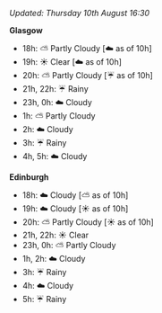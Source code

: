 *Updated: Thursday 10th August 16:30*

**Glasgow**

* 18h: :partly_sunny: Partly Cloudy [:cloud: as of 10h]
* 19h: :sunny: Clear [:cloud: as of 10h]
* 20h: :partly_sunny: Partly Cloudy [:umbrella: as of 10h]
* 21h, 22h: :umbrella: Rainy
* 23h, 0h: :cloud: Cloudy
* 1h: :partly_sunny: Partly Cloudy
* 2h: :cloud: Cloudy
* 3h: :umbrella: Rainy
* 4h, 5h: :cloud: Cloudy

**Edinburgh**

* 18h: :cloud: Cloudy [:partly_sunny: as of 10h]
* 19h: :cloud: Cloudy [:sunny: as of 10h]
* 20h: :partly_sunny: Partly Cloudy [:sunny: as of 10h]
* 21h, 22h: :sunny: Clear
* 23h, 0h: :partly_sunny: Partly Cloudy
* 1h, 2h: :cloud: Cloudy
* 3h: :umbrella: Rainy
* 4h: :cloud: Cloudy
* 5h: :umbrella: Rainy

